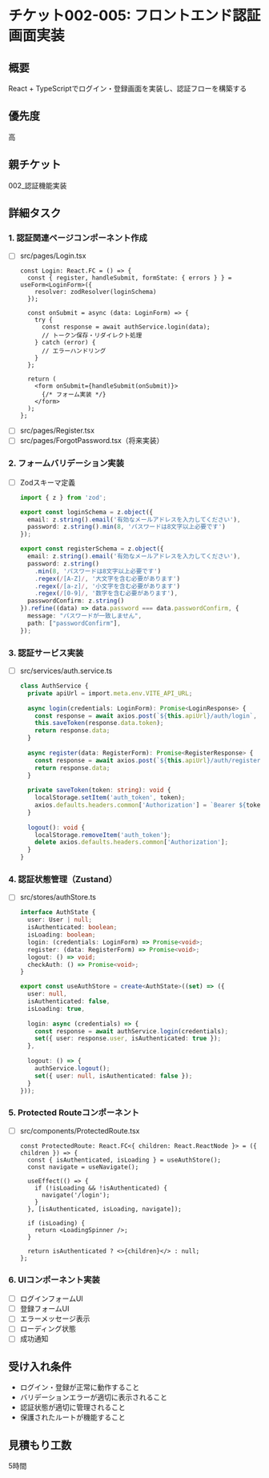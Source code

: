# チケット002-005: フロントエンド認証画面実装

## 概要
React + TypeScriptでログイン・登録画面を実装し、認証フローを構築する

## 優先度
高

## 親チケット
002_認証機能実装

## 詳細タスク

### 1. 認証関連ページコンポーネント作成
- [ ] src/pages/Login.tsx
  ```tsx
  const Login: React.FC = () => {
    const { register, handleSubmit, formState: { errors } } = useForm<LoginForm>({
      resolver: zodResolver(loginSchema)
    });
    
    const onSubmit = async (data: LoginForm) => {
      try {
        const response = await authService.login(data);
        // トークン保存・リダイレクト処理
      } catch (error) {
        // エラーハンドリング
      }
    };
    
    return (
      <form onSubmit={handleSubmit(onSubmit)}>
        {/* フォーム実装 */}
      </form>
    );
  };
  ```
- [ ] src/pages/Register.tsx
- [ ] src/pages/ForgotPassword.tsx（将来実装）

### 2. フォームバリデーション実装
- [ ] Zodスキーマ定義
  ```typescript
  import { z } from 'zod';

  export const loginSchema = z.object({
    email: z.string().email('有効なメールアドレスを入力してください'),
    password: z.string().min(8, 'パスワードは8文字以上必要です')
  });

  export const registerSchema = z.object({
    email: z.string().email('有効なメールアドレスを入力してください'),
    password: z.string()
      .min(8, 'パスワードは8文字以上必要です')
      .regex(/[A-Z]/, '大文字を含む必要があります')
      .regex(/[a-z]/, '小文字を含む必要があります')
      .regex(/[0-9]/, '数字を含む必要があります'),
    passwordConfirm: z.string()
  }).refine((data) => data.password === data.passwordConfirm, {
    message: "パスワードが一致しません",
    path: ["passwordConfirm"],
  });
  ```

### 3. 認証サービス実装
- [ ] src/services/auth.service.ts
  ```typescript
  class AuthService {
    private apiUrl = import.meta.env.VITE_API_URL;
    
    async login(credentials: LoginForm): Promise<LoginResponse> {
      const response = await axios.post(`${this.apiUrl}/auth/login`, credentials);
      this.saveToken(response.data.token);
      return response.data;
    }
    
    async register(data: RegisterForm): Promise<RegisterResponse> {
      const response = await axios.post(`${this.apiUrl}/auth/register`, data);
      return response.data;
    }
    
    private saveToken(token: string): void {
      localStorage.setItem('auth_token', token);
      axios.defaults.headers.common['Authorization'] = `Bearer ${token}`;
    }
    
    logout(): void {
      localStorage.removeItem('auth_token');
      delete axios.defaults.headers.common['Authorization'];
    }
  }
  ```

### 4. 認証状態管理（Zustand）
- [ ] src/stores/authStore.ts
  ```typescript
  interface AuthState {
    user: User | null;
    isAuthenticated: boolean;
    isLoading: boolean;
    login: (credentials: LoginForm) => Promise<void>;
    register: (data: RegisterForm) => Promise<void>;
    logout: () => void;
    checkAuth: () => Promise<void>;
  }

  export const useAuthStore = create<AuthState>((set) => ({
    user: null,
    isAuthenticated: false,
    isLoading: true,
    
    login: async (credentials) => {
      const response = await authService.login(credentials);
      set({ user: response.user, isAuthenticated: true });
    },
    
    logout: () => {
      authService.logout();
      set({ user: null, isAuthenticated: false });
    }
  }));
  ```

### 5. Protected Routeコンポーネント
- [ ] src/components/ProtectedRoute.tsx
  ```tsx
  const ProtectedRoute: React.FC<{ children: React.ReactNode }> = ({ children }) => {
    const { isAuthenticated, isLoading } = useAuthStore();
    const navigate = useNavigate();
    
    useEffect(() => {
      if (!isLoading && !isAuthenticated) {
        navigate('/login');
      }
    }, [isAuthenticated, isLoading, navigate]);
    
    if (isLoading) {
      return <LoadingSpinner />;
    }
    
    return isAuthenticated ? <>{children}</> : null;
  };
  ```

### 6. UIコンポーネント実装
- [ ] ログインフォームUI
- [ ] 登録フォームUI
- [ ] エラーメッセージ表示
- [ ] ローディング状態
- [ ] 成功通知

## 受け入れ条件
- ログイン・登録が正常に動作すること
- バリデーションエラーが適切に表示されること
- 認証状態が適切に管理されること
- 保護されたルートが機能すること

## 見積もり工数
5時間